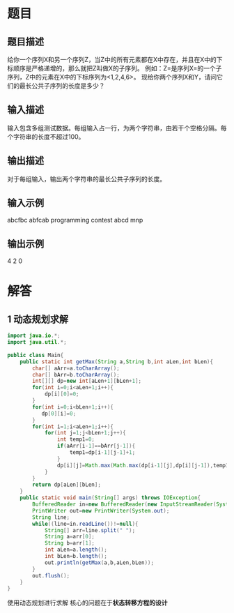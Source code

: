 # 题目
## 题目描述
给你一个序列X和另一个序列Z，当Z中的所有元素都在X中存在，并且在X中的下标顺序是严格递增的，那么就把Z叫做X的子序列。
例如：Z=是序列X=的一个子序列，Z中的元素在X中的下标序列为<1,2,4,6>。
现给你两个序列X和Y，请问它们的最长公共子序列的长度是多少？
## 输入描述
输入包含多组测试数据。每组输入占一行，为两个字符串，由若干个空格分隔。每个字符串的长度不超过100。
## 输出描述
对于每组输入，输出两个字符串的最长公共子序列的长度。
## 输入示例
abcfbc abfcab
programming contest 
abcd mnp
## 输出示例
4
2
0

# 解答
## 1 动态规划求解
```java
import java.io.*;
import java.util.*;
  
public class Main{
    public static int getMax(String a,String b,int aLen,int bLen){
        char[] aArr=a.toCharArray();
        char[] bArr=b.toCharArray();
        int[][] dp=new int[aLen+1][bLen+1];
        for(int i=0;i<aLen+1;i++){
            dp[i][0]=0;
        }
        for(int i=0;i<bLen+1;i++){
           dp[0][i]=0; 
        }
        for(int i=1;i<aLen+1;i++){
            for(int j=1;j<bLen+1;j++){
                int temp1=0;
                if(aArr[i-1]==bArr[j-1]){
                    temp1=dp[i-1][j-1]+1;
                }
                dp[i][j]=Math.max(Math.max(dp[i-1][j],dp[i][j-1]),temp1);
            }
        }
        return dp[aLen][bLen];
    }
    public static void main(String[] args) throws IOException{
        BufferedReader in=new BufferedReader(new InputStreamReader(System.in));
        PrintWriter out=new PrintWriter(System.out);
        String line;
        while((line=in.readLine())!=null){
            String[] arr=line.split(" ");
            String a=arr[0];
            String b=arr[1];
            int aLen=a.length();
            int bLen=b.length();
            out.println(getMax(a,b,aLen,bLen));
        }
        out.flush();
    }
}
```
使用动态规划进行求解
核心的问题在于**状态转移方程的设计**